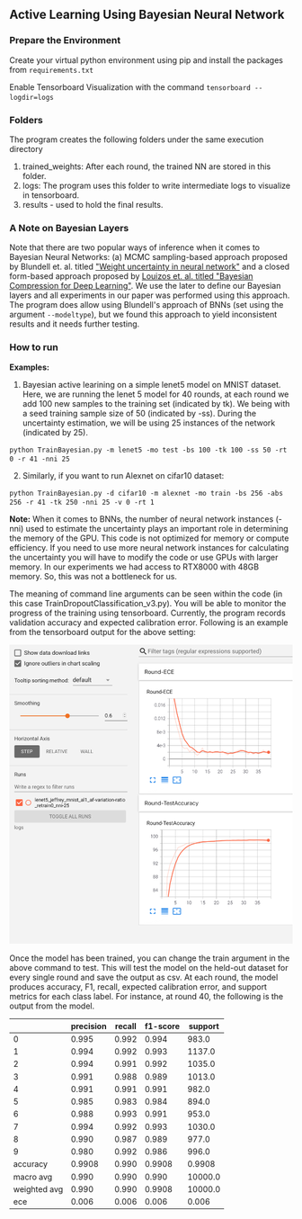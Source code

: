 ## Active Learning Using Bayesian Neural Network

### Prepare the Environment

Create your virtual python environment using pip and install the packages from ```requirements.txt```

Enable Tensorboard Visualization with the command ```tensorboard --logdir=logs```

### Folders
The program creates the following folders under the same execution directory

1. trained_weights: After each round, the trained NN are stored in this folder.
2. logs: The program uses this folder to write intermediate logs to visualize in tensorboard.
3. results - used to hold the final results.

###  A Note on Bayesian Layers
Note that there are two popular ways of inference when it comes to Bayesian Neural Networks: (a) MCMC sampling-based approach proposed by Blundell et. al. titled ["Weight uncertainty in neural network"](http://proceedings.mlr.press/v37/blundell15.pdf) and a closed form-based approach proposed by [Louizos et. al. titled "Bayesian Compression for Deep Learning"](https://arxiv.org/pdf/1705.08665.pdf). We use the later to define our Bayesian layers and all experiments in our paper was performed using this approach. The program does allow using Blundell's approach of BNNs (set using the argument ```--modeltype```), but we found this approach to yield inconsistent results and it needs further testing.
### How to run

**Examples:**
1. Bayesian active learining on a simple lenet5 model on MNIST dataset.
Here, we are running the lenet 5 model for 40 rounds, at each round we add 100 new samples to the training set (indicated by tk). We being with a
seed training sample size of 50 (indicated by -ss). During the uncertainty estimation, we will be using 25 instances of the network (indicated
by 25). 

```
python TrainBayesian.py -m lenet5 -mo test -bs 100 -tk 100 -ss 50 -rt 0 -r 41 -nni 25
```

2. Similarly, if you want to run Alexnet on cifar10 dataset:

```
python TrainBayesian.py -d cifar10 -m alexnet -mo train -bs 256 -abs 256 -r 41 -tk 250 -nni 25 -v 0 -rt 1
```
**Note:** When it comes to BNNs, the number of neural network instances (-nni) used to estimate the uncertainty plays an important role in determining the memory of the GPU. This code is not optimized for memory or compute efficiency. If you need to use more neural network instances for calculating the uncertainty you will have to modify the code or use GPUs with larger memory. In our experiments we had access to RTX8000 with 48GB memory. So, this was not a bottleneck for us.

The meaning of command line arguments can be seen within the code (in this case TrainDropoutClassification_v3.py). You will be able to 
monitor the progress of the training using tensorboard. Currently, the program records validation accuracy and expected calibration error.
Following is an example from the tensorboard output for the above setting:

![Training progress of Bayesian lenet5 on MNIST](images/example_run1.png)

Once the model has been trained, you can change the train argument in the above command to test. This will test the model on the held-out
dataset for every single round and save the output as csv. At each round, the model produces accuracy, F1, recall, expected calibration error, and support metrics for each class label. For instance, at round 40, the following is the output from the model.

|              | precision | recall | f1-score             | support              |
|--------------|-----------|--------|----------------------|----------------------|
| 0            | 0.995     | 0.992  | 0.994   | 983.0                |
| 1            | 0.994     | 0.992  | 0.993   | 1137.0               |
| 2            | 0.994     | 0.991  | 0.992   | 1035.0               |
| 3            | 0.991     | 0.988  | 0.989   | 1013.0               |
| 4            | 0.991     | 0.991  | 0.991   | 982.0                |
| 5            | 0.985     | 0.983  | 0.984   | 894.0                |
| 6            | 0.988     | 0.993  | 0.991   | 953.0                |
| 7            | 0.994     | 0.992  | 0.993   | 1030.0               |
| 8            | 0.990     | 0.987  | 0.989   | 977.0                |
| 9            | 0.980     | 0.992  | 0.986   | 996.0                |
| accuracy     | 0.9908    | 0.990  | 0.9908               | 0.9908               |
| macro avg    | 0.990     | 0.990  | 0.990   | 10000.0              |
| weighted avg | 0.990     | 0.990  | 0.9908   | 10000.0              |
| ece          | 0.006     | 0.006  | 0.006 | 0.006 |